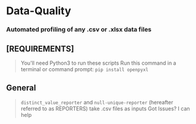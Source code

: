 # Data-Quality
### Automated profiling of any .csv or .xlsx data files

## [REQUIREMENTS]
> You'll need Python3 to run these scripts
> Run this command in a terminal or command prompt: `pip install openpyxl`

## General
> `distinct_value_reporter` and `null-unique-reporter` (hereafter referred to as REPORTERS) take .csv files as inputs
> Got Issues? I can help
